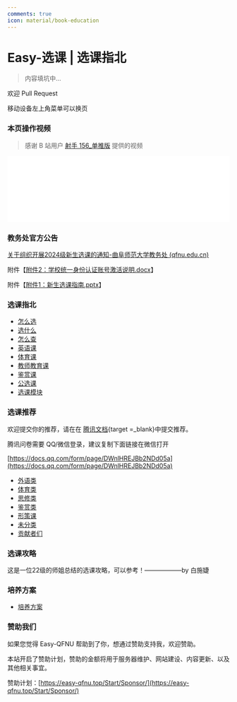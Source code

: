 ```yaml
---
comments: true
icon: material/book-education
---
```


# Easy-选课 | 选课指北

> 内容填坑中...

欢迎 Pull Request

移动设备左上角菜单可以换页

### 本页操作视频

> 感谢 B 站用户 [射手 156\_单推版](https://space.bilibili.com/3537121858030303#/) 提供的视频

<iframe src="//player.bilibili.com/player.html?isOutside=true&aid=112983476932013&bvid=BV1DHpreJE5h&cid=500001653920323&p=1&autoplay=0" style="width: 100%; height: auto;" scrolling="no" border="0" frameborder="no" framespacing="0" allowfullscreen="true"> </iframe>

### 教务处官方公告

[关于组织开展2024级新生选课的通知-曲阜师范大学教务处 (qfnu.edu.cn)](https://jwc.qfnu.edu.cn/info/1103/7061.htm#/)

附件【[附件2：学校统一身份认证账号激活说明.docx](https://jwc.qfnu.edu.cn/system/_content/download.jsp?urltype=news.DownloadAttachUrl&owner=1485250630&wbfileid=14974327)】

附件【[附件1：新生选课指南.pptx](https://jwc.qfnu.edu.cn/system/_content/download.jsp?urltype=news.DownloadAttachUrl&owner=1485250630&wbfileid=14974326)】

### 选课指北

- [怎么选](/Easy-SelectCourse/Selection-Guide/How-to-Select/)
- [选什么](/Easy-SelectCourse/Selection-Guide/What-to-Select/)
- [怎么查](/Easy-SelectCourse/Selection-Guide/How-to-Find/)
- [英语课](/Easy-SelectCourse/Selection-Guide/English/)
- [体育课](/Easy-SelectCourse/Selection-Guide/Sports/)
- [教师教育课](/Easy-SelectCourse/Selection-Guide/Teacher-Education/)
- [鉴赏课](/Easy-SelectCourse/Selection-Guide/Criticism/)
- [公选课](/Easy-SelectCourse/Selection-Guide/Public-Elective/)
- [选课模块](/Easy-SelectCourse/Selection-Guide/Selection-Module/)

### 选课推荐

欢迎提交你的推荐，请在在 [腾讯文档](https://docs.qq.com/form/page/DWnlHREJBb2NDd05a){target =\_blank}中提交推荐。

腾讯问卷需要 QQ/微信登录，建议复制下面链接在微信打开

[https://docs.qq.com/form/page/DWnlHREJBb2NDd05a](https://docs.qq.com/form/page/DWnlHREJBb2NDd05a)

- [外语类](/Easy-SelectCourse/Curriculum-Recommend/Foreign-Language/)
- [体育类](/Easy-SelectCourse/Curriculum-Recommend/Sports/)
- [思修类](/Easy-SelectCourse/Curriculum-Recommend/Thinking/)
- [鉴赏类](/Easy-SelectCourse/Curriculum-Recommend/Criticism/)
- [形策课](/Easy-SelectCourse/Curriculum-Recommend/Politics/)
- [未分类](/Easy-SelectCourse/Curriculum-Recommend/Others/)
- [贡献者们](/Easy-SelectCourse/Curriculum-Recommend/Contributors/)

### 选课攻略

这是一位22级的师姐总结的选课攻略，可以参考！——————by 白施婕

### 培养方案

- [培养方案](/Easy-SelectCourse/Curriculum/)

### 赞助我们

如果您觉得 Easy-QFNU 帮助到了你，想通过赞助支持我，欢迎赞助。

本站开启了赞助计划，赞助的金额将用于服务器维护、网站建设、内容更新、以及其他相关事宜。

赞助计划：[https://easy-qfnu.top/Start/Sponsor/](https://easy-qfnu.top/Start/Sponsor/)
